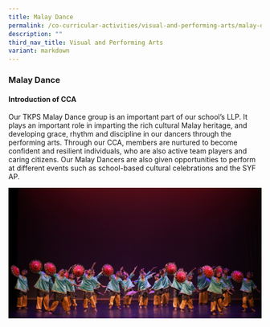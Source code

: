 ```yaml
---
title: Malay Dance
permalink: /co-curricular-activities/visual-and-performing-arts/malay-dance/
description: ""
third_nav_title: Visual and Performing Arts
variant: markdown
---
```

### **Malay Dance**

#### **Introduction of CCA**
Our TKPS Malay Dance group is an important part of our school’s LLP. It plays an important role in imparting the rich cultural Malay heritage, and developing grace, rhythm and discipline in our dancers through the performing arts. Through our CCA, members are nurtured to become confident and resilient individuals, who are also active team players and caring citizens. Our Malay Dancers are also given opportunities to perform at different events such as school-based cultural celebrations and the SYF AP.


![](/images/2023%20CCA/Malay%20Dance.jpg)